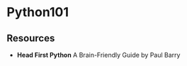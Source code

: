 # Python101













## Resources
  * **Head First Python** A Brain-Friendly Guide
    by Paul Barry
